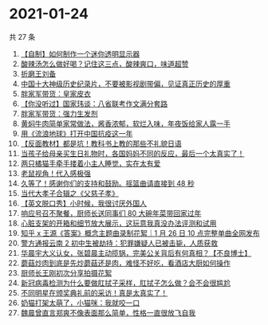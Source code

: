 # 2021-01-24

共 27 条

<!-- BEGIN ZHIHUVIDEO -->
<!-- 最后更新时间 Sun Jan 24 2021 18:37:59 GMT+0800 (CST) -->
1. [【自制】如何制作一个迷你透明显示器](https://www.zhihu.com/zvideo/1336472161574772736)
1. [酸辣汤怎么做好喝？记住这三点，酸辣爽口，味道超赞](https://www.zhihu.com/zvideo/1336383022066245632)
1. [折磨王刘备](https://www.zhihu.com/zvideo/1336619718334283776)
1. [中国十大神级历史纪录片，不要被影视剧带偏，见证真正历史的厚重](https://www.zhihu.com/zvideo/1334800228810145792)
1. [胖家军带货：皇家皮衣](https://www.zhihu.com/zvideo/1336640566860226560)
1. [【你没听过】国家玮谈：八省联考作文满分套路](https://www.zhihu.com/zvideo/1336343731352190976)
1. [胖家军带货：强力生发剂](https://www.zhihu.com/zvideo/1336640952786853888)
1. [黄焖牛肉简单家常做法，酱香浓郁，软烂入味，年夜饭给家人露一手](https://www.zhihu.com/zvideo/1336628630609915904)
1. [用《流浪地球》打开中国抗疫这一年](https://www.zhihu.com/zvideo/1336413932429504512)
1. [【反面教材】都是坑！教科书上教的那些不礼貌日语](https://www.zhihu.com/zvideo/1336376571020800000)
1. [当孩子给母亲买生日礼物时，各国妈妈不同的反应，最后一个太真实了！](https://www.zhihu.com/zvideo/1335640070054203392)
1. [两只橘猫手牵手搂着小主人睡觉，实在太有爱](https://www.zhihu.com/zvideo/1336411930684944384)
1. [老鼠视角！代入感极强](https://www.zhihu.com/zvideo/1336333106484482048)
1. [久等了！感谢你们的支持和鼓励。摇篮曲请直接到 48 秒](https://www.zhihu.com/zvideo/1336599451091902464)
1. [当代大孝子合辑之《父慈子孝》](https://www.zhihu.com/zvideo/1336727884699455489)
1. [【英文脱口秀】小时候，我很讨厌外国人](https://www.zhihu.com/zvideo/1336357170648895488)
1. [响应号召不聚餐，厨师长送同事们 80 大碗年菜带回家过年](https://www.zhihu.com/zvideo/1336300241767960576)
1. [心脏支架的开箱和细节放大展示，这玩意我真没办法评测和试用](https://www.zhihu.com/zvideo/1336298187271737344)
1. [知乎 x 王源《答案》概念主题曲录制花絮｜1 月 26 日 10 点完整单曲全网发布](https://www.zhihu.com/zvideo/1336277557092970496)
1. [警方通报云南 2 初中生被劫持：犯罪嫌疑人已被击毙，人质获救](https://www.zhihu.com/zvideo/1336039758666354688)
1. [华晨宇大义认女，张碧晨主动揽锅，完美公关背后有何真相？【不良博士】](https://www.zhihu.com/zvideo/1336376166416781312)
1. [蘑菇炒肉到底是先炒蘑菇还是肉，难怪不好吃，看酒店大厨如何操作](https://www.zhihu.com/zvideo/1336261991657484288)
1. [厨师长王刚初次分享拍摄花絮](https://www.zhihu.com/zvideo/1336349965258280960)
1. [新冠病毒检测为什么要做肛拭子采样，肛拭子怎么做？会不会很尴尬](https://www.zhihu.com/zvideo/1336302171580051456)
1. [不同明星在颁奖典礼前的采访！真是太真实了！](https://www.zhihu.com/zvideo/1335639801307848704)
1. [奶猫打架太萌了，小猫咪：我就咬一口](https://www.zhihu.com/zvideo/1335247055874985984)
1. [魏晨曾直言郑爽不像表面那么简单，性格一直很放飞自我](https://www.zhihu.com/zvideo/1335689700326543360)
<!-- END ZHIHUVIDEO -->
